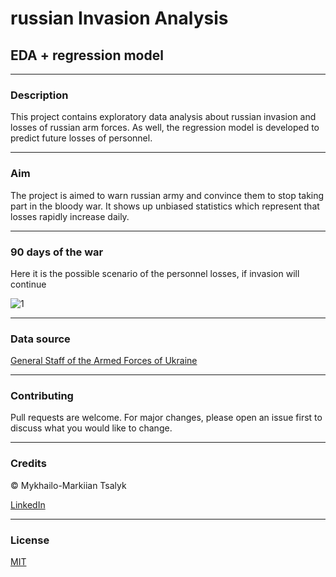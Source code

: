 # russian Invasion Analysis
## EDA + regression model
***
### Description
This project contains exploratory data analysis about russian invasion and losses of russian arm forces. As well, the regression model is developed to predict future losses of personnel.
***
### Aim
The project is aimed to warn russian army and convince them to stop taking part in the bloody war. It shows up unbiased statistics which represent that losses rapidly increase daily.
***
### 90 days of the war
Here it is the possible scenario of the personnel losses, if invasion will continue

![1](file:///Users/markiian_tsalyk/Desktop/Screenshot%202022-04-25%20at%2021.22.42.png)
***
### Data source
[General Staff of the Armed Forces of Ukraine](https://www.facebook.com/GeneralStaff.ua)
***
### Contributing
Pull requests are welcome. For major changes, please open an issue first to discuss what you would like to change.
***
### Credits
© Mykhailo-Markiian Tsalyk

[LinkedIn](https://www.linkedin.com/in/markiian-tsalyk-193758224/)
***
### License
[MIT](https://github.com/Tsalyk/russianInvasionAnalysis/blob/main/LICENSE)